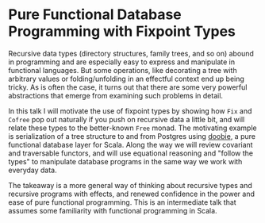 # Pure Functional Database Programming with Fixpoint Types

Recursive data types (directory structures, family trees, and so on) abound in programming and are especially easy to express and manipulate in functional languages. But some operations, like decorating a tree with arbitrary values or folding/unfolding in an effectful context end up being tricky. As is often the case, it turns out that there are some very powerful abstractions that emerge from examining such problems in detail.

In this talk I will motivate the use of fixpoint types by showing how `Fix` and `Cofree` pop out naturally if you push on recursive data a little bit, and will relate these types to the better-known `Free` monad. The motivating example is serialization of a tree structure to and from Postgres using [doobie](https://github.com/tpolecat/doobie), a pure functional database layer for Scala. Along the way we will review covariant and traversable functors, and will use equational reasoning and "follow the types" to manipulate database programs in the same way we work with everyday data.

The takeaway is a more general way of thinking about recursive types and recursive programs with effects, and renewed confidence in the power and ease of pure functional programming. This is an intermediate talk that assumes some familiarity with functional programming in Scala.

